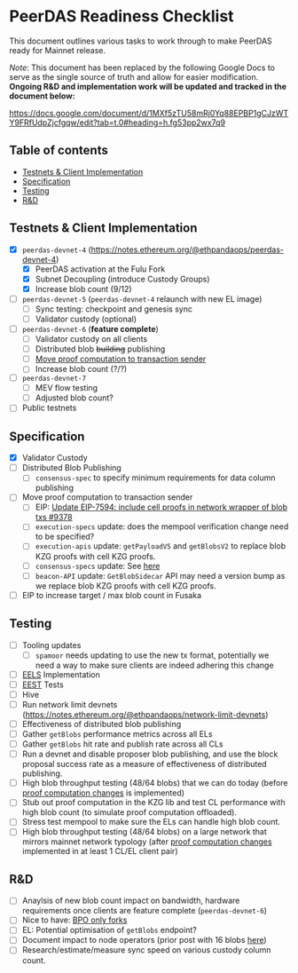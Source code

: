 # PeerDAS Readiness Checklist

This document outlines various tasks to work through to make PeerDAS ready for Mainnet release.

*Note*: 
This document has been replaced by the following Google Docs to serve as the single source of truth and allow for easier modification. **Ongoing R&D and implementation work will be updated and tracked in the document below:**

https://docs.google.com/document/d/1MXf5zTU58mRj0Yq88EPBP1gCJzWTY9FRfUdpZjcfgqw/edit?tab=t.0#heading=h.fg53pp2wx7q9

## Table of contents

<!-- TOC -->
<!-- START doctoc generated TOC please keep comment here to allow auto update -->
<!-- DON'T EDIT THIS SECTION, INSTEAD RE-RUN doctoc TO UPDATE -->

- [Testnets & Client Implementation](#testnets--client-implementation)
- [Specification](#specification)
- [Testing](#testing)
- [R&D](#rd)

<!-- END doctoc generated TOC please keep comment here to allow auto update -->
<!-- /TOC -->

## Testnets & Client Implementation

* [x] `peerdas-devnet-4` (https://notes.ethereum.org/@ethpandaops/peerdas-devnet-4)
  * [x] PeerDAS activation at the Fulu Fork
  * [x] Subnet Decoupling (introduce Custody Groups)
  * [x] Increase blob count (9/12)
* [ ] `peerdas-devnet-5` (`peerdas-devnet-4` relaunch with new EL image)
  * [ ] Sync testing: checkpoint and genesis sync
  * [ ] Validator custody (optional)
* [ ] `peerdas-devnet-6` (**feature complete**)
  * [ ] Validator custody on all clients
  * [ ] Distributed blob ~~building~~ publishing
  * [ ] [Move proof computation to transaction sender](https://hackmd.io/@jimmygchen/HkUpFliYJx)
  * [ ] Increase blob count (?/?)
* [ ] `peerdas-devnet-7`
  * [ ] MEV flow testing
  * [ ] Adjusted blob count?
* [ ] Public testnets

## Specification

* [x] Validator Custody
* [ ] Distributed Blob Publishing
  * [ ] `consensus-spec` to specify minimum requirements for data column publishing
* [ ] Move proof computation to transaction sender
  * [ ] EIP: [Update EIP-7594: include cell proofs in network wrapper of blob txs #9378](https://github.com/ethereum/EIPs/pull/9378)
  * [ ] `execution-specs` update: does the mempool verification change need to be specified?
  * [ ] `execution-apis` update: `getPayloadV5` and `getBlobsV2` to replace blob KZG proofs with cell KZG proofs.
  * [ ] `consensus-specs` update: See [here](https://hackmd.io/@jimmygchen/HkUpFliYJx#CL-changes)
  * [ ] `beacon-API` update: `GetBlobSidecar` API may need a version bump as we replace blob KZG proofs with cell KZG proofs.
* [ ] EIP to increase target / max blob count in Fusaka

## Testing

* [ ] Tooling updates
  * [ ] `spamoor` needs updating to use the new tx format, potentially we need a way to make sure clients are indeed adhering this change
* [ ] [EELS](https://github.com/ethereum/execution-specs) Implementation
* [ ] [EEST](https://github.com/ethereum/execution-spec-tests) Tests
* [ ] Hive
* [ ] Run network limit devnets (https://notes.ethereum.org/@ethpandaops/network-limit-devnets)
* [ ] Effectiveness of distributed blob publishing
 * [ ] Gather `getBlobs` performance metrics across all ELs
 * [ ] Gather `getBlobs` hit rate and publish rate across all CLs
 * [ ] Run a devnet and disable proposer blob publishing, and use the block proposal success rate as a measure of effectiveness of distributed publishing.
* [ ] High blob throughput testing (48/64 blobs) that we can do today (before [proof computation changes](https://github.com/ethereum/EIPs/pull/9378) is implemented)
 * [ ] Stub out proof computation in the KZG lib and test CL performance with high blob count (to simulate proof computation offloaded).
 * [ ] Stress test mempool to make sure the ELs can handle high blob count.
* [ ] High blob throughput testing (48/64 blobs) on a large network that mirrors mainnet network typology (after [proof computation changes](https://github.com/ethereum/EIPs/pull/9378) implemented in at least 1 CL/EL client pair)
 
## R&D

* [ ] Anaylsis of new blob count impact on bandwidth, hardware requirements once clients are feature complete (`peerdas-devnet-6`)
* [ ] Nice to have: [BPO only forks](https://ethereum-magicians.org/t/blob-parameter-only-bpo-forks/22623)
* [ ] EL: Potential optimisation of `getBlobs` endpoint?
* [ ] Document impact to node operators (prior post with 16 blobs [here](https://blog.sigmaprime.io/peerdas-distributed-blob-building.html#impact-on-node-operators))
* [ ] Research/estimate/measure sync speed on various custody column count.
